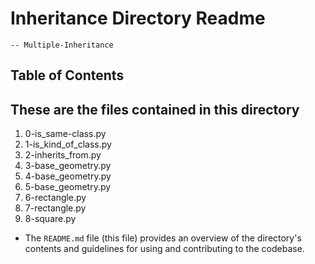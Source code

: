 # Inheritance Directory Readme
    -- Multiple-Inheritance
## Table of Contents

## These are the files contained in this directory

1. 0-is_same-class.py
2. 1-is_kind_of_class.py
3. 2-inherits_from.py
4. 3-base_geometry.py
5. 4-base_geometry.py
6. 5-base_geometry.py
7. 6-rectangle.py
8. 7-rectangle.py
9. 8-square.py


- The `README.md` file (this file) provides an overview of the directory's contents and guidelines for using and contributing to the codebase.